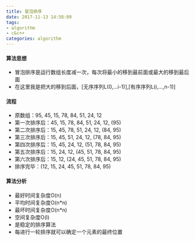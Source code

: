 ```yaml
---
title: 冒泡排序
date: 2017-11-13 14:58:09
tags:
- algorithm
- c&c++
categories: algorithm
---
```


#### 算法思想

- 冒泡排序是运行数组长度减一次，每次将最小的移到最前面或最大的移到最后面
- 在这里我是把大的移到后面，[无序序列L(0,...i-1)],[有序序列L(i,...,n-1)]

#### 流程

- 原数组：95, 45, 15, 78, 84, 51, 24, 12
- 第一次排序后：45, 15, 78, 84, 51, 24, 12, (95)
- 第二次排序后：15, 45, 78, 51, 24, 12, (84, 95)
- 第三次排序后：15, 45, 51, 24, 12, (78, 84, 95)
- 第四次排序后：15, 45, 24, 12, (51, 78, 84, 95)
- 第五次排序后：15, 24, 12, (45, 51, 78, 84, 95)
- 第六次排序后：15, 12, (24, 45, 51, 78, 84, 95)
- 排序完毕：(12, 15, 24, 45, 51, 78, 84, 95)

#### 算法分析

- 最好时间复杂度O(n)
- 平均时间复杂度O(n*n)
- 最坏时间复杂度O(n*n)
- 空间复杂度O(l)
- 是稳定的排序算法
- 每进行一轮排序就可以确定一个元素的最终位置